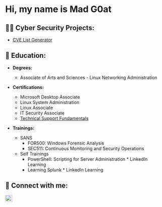 <h1>Hi, my name is Mad G0at </h1>

<h2>👨‍💻 Cyber Security Projects:</h2>

  - [CVE List Generator](https://github.com/SeanVoth/CVE-List)
    
<h2> 📖 Education:</h2>

  - <b> Degrees: </b>
    - Associate of Arts and Sciences - Linux Networking Administration
   - <b> Certifications: </b>
     - Microsoft Desktop Associate
     - Linux System Administration
     - Linux Associate
     - IT Security Associate
     -  [Technical Support Fundamentals](https://www.coursera.org/account/accomplishments/certificate/ZB5JHMPYP6Y2)
       
  - <b> Trainings: </b>
      - SANS
        - FOR500: Windows Forensic Analysis
        - SEC511: Continuous Monitoring and Security Operations        
      - Self Trainings
        - PowerShell: Scripting for Server Administration   * LinkedIn Learning
        - Learning Splunk    * LinkedIn Learning

    

<h2> 🤳 Connect with me:</h2>

[<img align="left" alt="SeanVoth | LinkedIn" width="22px" src="https://cdn.jsdelivr.net/npm/simple-icons@v3/icons/linkedin.svg" />][linkedin]

[linkedin]: https://linkedin.com/in/seanvoth

<!--
Here are some ideas to get you started:

- 🔭 I’m currently working on ...
- 🌱 I’m currently learning ...
- 👯 I’m looking to collaborate on ...
- 🤔 I’m looking for help with ...
- 💬 Ask me about ...
- 📫 How to reach me: ...
- 😄 Pronouns: ...
- ⚡ Fun fact: ...


![SansDanceGIF](https://github.com/SeanVoth/SeanVoth/assets/39986091/81ba3dd3-fb24-4f29-a11c-8469615e752c)

-->
